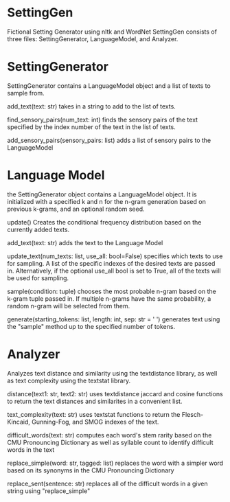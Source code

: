 # SettingGen
Fictional Setting Generator using nltk and WordNet
SettingGen consists of three files: SettingGenerator, LanguageModel, and Analyzer. 

# SettingGenerator

SettingGenerator contains a LanguageModel object and a list of texts to sample from.

add_text(text: str)
takes in a string to add to the list of texts.

find_sensory_pairs(num_text: int)
finds the sensory pairs of the text specified by the index number of the text in the list of texts.

add_sensory_pairs(sensory_pairs: list)
adds a list of sensory pairs to the LanguageModel

# Language Model
the SettingGenerator object contains a LanguageModel object.
It is initialized with a specified k and n for the n-gram generation based on previous k-grams, and an optional random seed.

update()
Creates the conditional frequency distribution based on the currently added texts.

add_text(text: str)
adds the text to the Language Model

update_text(num_texts: list, use_all: bool=False)
specifies which texts to use for sampling. A list of the specific indexes of the desired texts are passed in. Alternatively, if the optional use_all bool is set to True, all of the texts will be used for sampling.

sample(condition: tuple)
chooses the most probable n-gram based on the k-gram tuple passed in. If multiple n-grams have the same probability, a random n-gram will be selected from them.

generate(starting_tokens: list, length: int, sep: str = ' ')
generates text using the "sample" method up to the specified number of tokens.

# Analyzer
Analyzes text distance and similarity using the textdistance library, as well as text complexity using the textstat library.

distance(text1: str, text2: str)
uses textdistance jaccard and cosine functions to return the text distances and similarites in a convenient list.

text_complexity(text: str)
uses textstat functions to return the Flesch-Kincaid, Gunning-Fog, and SMOG indexes of the text.

difficult_words(text: str) 
computes each word's stem rarity based on the CMU Pronouncing Dictionary as well as syllable count to identify difficult words in the text

replace_simple(word: str, tagged: list)
replaces the word with a simpler word based on its synonyms in the CMU Pronouncing Dictionary

replace_sent(sentence: str)
replaces all of the difficult words in a given string using "replace_simple"



